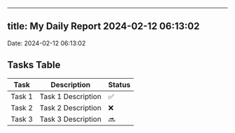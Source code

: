 
---
title: My Daily Report 2024-02-12 06:13:02
---

Date: 2024-02-12 06:13:02

## Tasks Table

| Task | Description | Status |
|------|-------------|--------|
| Task 1 | Task 1 Description | ✅ |
| Task 2 | Task 2 Description | ❌ |
| Task 3 | Task 3 Description | 🔜 |
